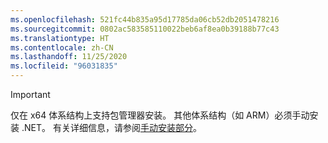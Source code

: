 ```yaml
---
ms.openlocfilehash: 521fc44b835a95d17785da06cb52db2051478216
ms.sourcegitcommit: 0802ac583585110022beb6af8ea0b39188b77c43
ms.translationtype: HT
ms.contentlocale: zh-CN
ms.lasthandoff: 11/25/2020
ms.locfileid: "96031835"
---
```


> [!IMPORTANT]
> 仅在 x64 体系结构上支持包管理器安装。 其他体系结构（如 ARM）必须手动安装 .NET。 有关详细信息，请参阅[手动安装部分](#manual-install)。
